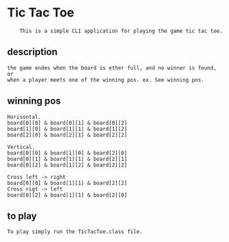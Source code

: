 # Tic Tac Toe
        This is a simple CLI application for playing the game tic tac toe.
## description
    the game endes when the board is ether full, and no winner is found, or
    when a player meets one of the winning pos. ex. See winning pos. 

## winning pos 
    
    Horisontal.
    board[0][0] & board[0][1] & board[0][2]
    board[1][0] & board[1][1] & board[1][2]
    board[2][0] & board[2][1] & board[2][2]
    
    Vertical.
    board[0][0] & board[1][0] & board[2][0]
    board[0][1] & board[1][1] & board[2][1]
    board[0][2] & board[1][2] & board[2][2]
 
    Cross left -> right
    board[0][0] & board[1][1] & board[2][2]
    Cross rigt -> left
    board[0][2] & board[1][1] & board[2][0]
    
            
## to play
    To play simply run the TicTacToe.class file.
